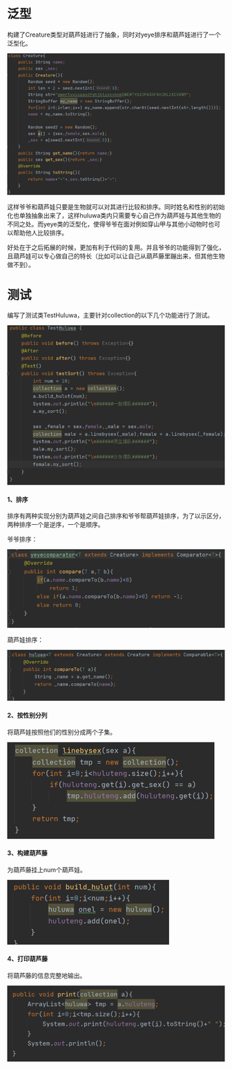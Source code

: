 # 泛型

构建了Creature类型对葫芦娃进行了抽象，同时对yeye排序和葫芦娃进行了一个泛型化。

![4](picture/4.png)

这样爷爷和葫芦娃只要是生物就可以对其进行比较和排序。同时姓名和性别的初始化也单独抽象出来了，这样huluwa类内只需要专心自己作为葫芦娃与其他生物的不同之处。而yeye类的泛型化，使得爷爷在面对例如穿山甲与其他小动物时也可以帮助他人比较排序。

好处在于之后拓展的时候，更加有利于代码的复用。并且爷爷的功能得到了强化，且葫芦娃可以专心做自己的特长（比如可以让自己从葫芦藤里蹦出来，但其他生物做不到）。

# 测试

编写了测试类TestHuluwa，主要针对collection的以下几个功能进行了测试。

![1](picture/1.png)

#### 1、排序

排序有两种实现分别为葫芦娃之间自己排序和爷爷帮葫芦娃排序，为了以示区分，两种排序一个是逆序，一个是顺序。

爷爷排序：

![2](picture/2.png)

葫芦娃排序：

![3](picture/3.png)

#### 2、按性别分列

将葫芦娃按照他们的性别分成两个子集。

![5](picture/5.png)

#### 3、构建葫芦藤

为葫芦藤挂上num个葫芦娃。

![6](picture/6.png)

#### 4、打印葫芦藤

将葫芦藤的信息完整地输出。

![7](picture/7.png)